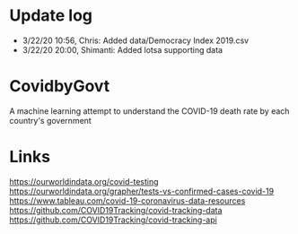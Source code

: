 # Update log
* 3/22/20 10:56, Chris: Added data/Democracy Index 2019.csv
* 3/22/20 20:00, Shimanti: Added lotsa supporting data

# CovidbyGovt
A machine learning attempt to understand the COVID-19 death rate by each country's government


# Links
https://ourworldindata.org/covid-testing
https://ourworldindata.org/grapher/tests-vs-confirmed-cases-covid-19
https://www.tableau.com/covid-19-coronavirus-data-resources
https://github.com/COVID19Tracking/covid-tracking-data
https://github.com/COVID19Tracking/covid-tracking-api
